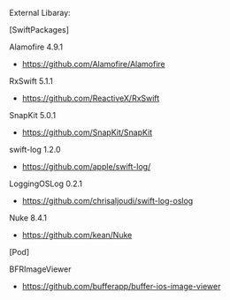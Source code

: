External Libaray:

[SwiftPackages]

Alamofire 4.9.1
- https://github.com/Alamofire/Alamofire

RxSwift 5.1.1
- https://github.com/ReactiveX/RxSwift

SnapKit 5.0.1
- https://github.com/SnapKit/SnapKit

swift-log 1.2.0
- https://github.com/apple/swift-log/

LoggingOSLog 0.2.1
- https://github.com/chrisaljoudi/swift-log-oslog

Nuke 8.4.1
- https://github.com/kean/Nuke

[Pod]

BFRImageViewer
- https://github.com/bufferapp/buffer-ios-image-viewer 
  

